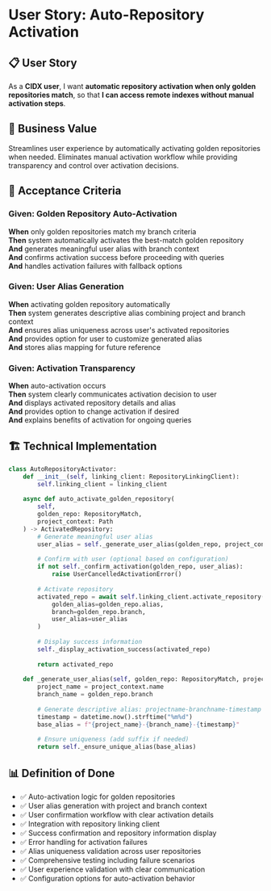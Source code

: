 # User Story: Auto-Repository Activation

## 📋 **User Story**

As a **CIDX user**, I want **automatic repository activation when only golden repositories match**, so that **I can access remote indexes without manual activation steps**.

## 🎯 **Business Value**

Streamlines user experience by automatically activating golden repositories when needed. Eliminates manual activation workflow while providing transparency and control over activation decisions.

## 📝 **Acceptance Criteria**

### Given: Golden Repository Auto-Activation
**When** only golden repositories match my branch criteria  
**Then** system automatically activates the best-match golden repository  
**And** generates meaningful user alias with branch context  
**And** confirms activation success before proceeding with queries  
**And** handles activation failures with fallback options  

### Given: User Alias Generation
**When** activating golden repository automatically  
**Then** system generates descriptive alias combining project and branch context  
**And** ensures alias uniqueness across user's activated repositories  
**And** provides option for user to customize generated alias  
**And** stores alias mapping for future reference  

### Given: Activation Transparency
**When** auto-activation occurs  
**Then** system clearly communicates activation decision to user  
**And** displays activated repository details and alias  
**And** provides option to change activation if desired  
**And** explains benefits of activation for ongoing queries  

## 🏗️ **Technical Implementation**

```python
class AutoRepositoryActivator:
    def __init__(self, linking_client: RepositoryLinkingClient):
        self.linking_client = linking_client
    
    async def auto_activate_golden_repository(
        self, 
        golden_repo: RepositoryMatch, 
        project_context: Path
    ) -> ActivatedRepository:
        # Generate meaningful user alias
        user_alias = self._generate_user_alias(golden_repo, project_context)
        
        # Confirm with user (optional based on configuration)
        if not self._confirm_activation(golden_repo, user_alias):
            raise UserCancelledActivationError()
        
        # Activate repository
        activated_repo = await self.linking_client.activate_repository(
            golden_alias=golden_repo.alias,
            branch=golden_repo.branch,
            user_alias=user_alias
        )
        
        # Display success information
        self._display_activation_success(activated_repo)
        
        return activated_repo
    
    def _generate_user_alias(self, golden_repo: RepositoryMatch, project_context: Path) -> str:
        project_name = project_context.name
        branch_name = golden_repo.branch
        
        # Generate descriptive alias: projectname-branchname-timestamp
        timestamp = datetime.now().strftime("%m%d")
        base_alias = f"{project_name}-{branch_name}-{timestamp}"
        
        # Ensure uniqueness (add suffix if needed)
        return self._ensure_unique_alias(base_alias)
```

## 📊 **Definition of Done**

- ✅ Auto-activation logic for golden repositories
- ✅ User alias generation with project and branch context
- ✅ User confirmation workflow with clear activation details
- ✅ Integration with repository linking client
- ✅ Success confirmation and repository information display
- ✅ Error handling for activation failures
- ✅ Alias uniqueness validation across user repositories
- ✅ Comprehensive testing including failure scenarios
- ✅ User experience validation with clear communication
- ✅ Configuration options for auto-activation behavior